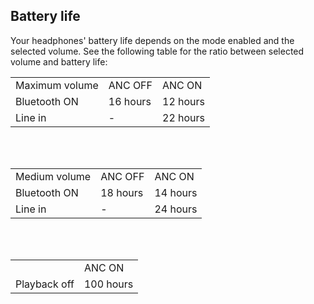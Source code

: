 ## Battery life

Your headphones' battery life depends on the mode enabled and the selected volume. See the following table for the ratio between selected volume and battery life:

|  |  |  |
|:-------|:-------|:-------|
| Maximum volume | ANC OFF | ANC ON| <br>
| Bluetooth ON | 16 hours | 12 hours | <br>
| Line in | -  | 22 hours |<br>

<br><br/>

|  |  |  |
|:-------|:-------|:-------|
| Medium volume | ANC OFF | ANC ON| <br>
| Bluetooth ON | 18 hours | 14 hours | <br>
| Line in | -  | 24 hours |<br>

<br><br/>

|  |  |
|:-------|:-------|
|  | ANC ON |<br>
| Playback off | 100 hours |<br>

